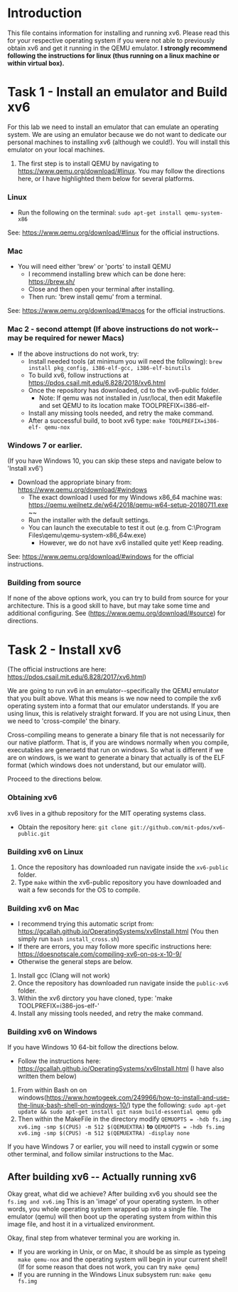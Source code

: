 # Introduction

This file contains information for installing and running xv6. Please read this for your respective operating system if you were not able to previously obtain xv6 and get it running in the QEMU emulator. **I strongly recommend following the instructions for linux (thus running on a linux machine or within virtual box).**

# Task 1 - Install an emulator and Build xv6

For this lab we need to install an emulator that can emulate an operating system. We are using an emulator because we do not want to dedicate our personal machines to installing xv6 (although we could!). You will install this emulator on your local machines.

1. The first step is to install QEMU by navigating to https://www.qemu.org/download/#linux. You may follow the directions here, or I have highlighted them below for several platforms.

### Linux

- Run the following on the terminal: `sudo apt-get install qemu-system-x86`

See: https://www.qemu.org/download/#linux for the official instructions.

### Mac

- You will need either 'brew' or 'ports' to install QEMU
  - I recommend installing brew which can be done here: https://brew.sh/
  - Close and then open your terminal after installing.
  - Then run: 'brew install qemu' from a terminal.
  

See: https://www.qemu.org/download/#macos for the official instructions.

### Mac 2 - second attempt (If above instructions do not work--may be required for newer Macs)

- If the above instructions do not work, try:
  - Install needed tools (at minimum you will need the following): `brew install pkg_config, i386-elf-gcc, i386-elf-binutils`
  - To build xv6, follow instructions at https://pdos.csail.mit.edu/6.828/2018/xv6.html
  - Once the repository has downloaded, cd to the xv6-public folder.
    - Note: If qemu was not installed in /usr/local, then edit Makefile and set QEMU to its location make TOOLPREFIX=i386-elf-
  - Install any missing tools needed, and retry the make command.
  - After a successful build, to boot xv6 type: `make TOOLPREFIX=i386-elf- qemu-nox`

### Windows 7 or earlier.

(If you have Windows 10, you can skip these steps and navigate below to 'Install xv6')

- Download the appropriate binary from: https://www.qemu.org/download/#windows
  - The exact download I used for my Windows x86_64 machine was: https://qemu.weilnetz.de/w64/2018/qemu-w64-setup-20180711.exe  ~~
  - Run the installer with the default settings.
  - You can launch the executable to test it out (e.g. from C:\Program Files\qemu\qemu-system-x86_64w.exe)
    - However, we do not have xv6 installed quite yet! Keep reading.
    
See: https://www.qemu.org/download/#windows for the official instructions.

### Building from source

If none of the above options work, you can try to build from source for your architecture. This is a good skill to have, but may take some time and additional configuring. See (https://www.qemu.org/download/#source) for directions.

# Task 2 - Install xv6

(The official instructions are here: https://pdos.csail.mit.edu/6.828/2017/xv6.html)

We are going to run xv6 in an emulator--specifically the QEMU emulator that you built above. What this means is we now need to compile the xv6 operating system into a format that our emulator understands. If you are using linux, this is relatively straight forward. If you are not using Linux, then we need to 'cross-compile' the binary.

Cross-compiling means to generate a binary file that is not necessarily for our native platform. That is, if you are windows normally when you compile, executables are generaetd that run on windows. So what is different if we are on windows, is we want to generate a binary that actually is of the ELF format (which windows does not understand, but our emulator will).

Proceed to the directions below.

### Obtaining xv6

xv6 lives in a github repository for the MIT operating systems class. 

- Obtain the repository here: `git clone git://github.com/mit-pdos/xv6-public.git`

### Building xv6 on Linux

1. Once the repository has downloaded run navigate inside the `xv6-public` folder.
2. Type `make` within the xv6-public repository you have downloaded and wait a few seconds for the OS to compile. 

### Building xv6 on Mac

- I recommend trying this automatic script from: https://gcallah.github.io/OperatingSystems/xv6Install.html (You then simply run `bash install_cross.sh`)
- If there are errors, you may follow more specific instructions here: https://doesnotscale.com/compiling-xv6-on-os-x-10-9/
- Otherwise the general steps are below.

1. Install gcc (Clang will not work)
2. Once the repository has downloaded run navigate inside the `public-xv6` folder.
3. Within the xv6 dirctory you have cloned, type: 'make TOOLPREFIX=i386-jos-elf-'
4. Install any missing tools needed, and retry the make command.

### Building xv6 on Windows

If you have Windows 10 64-bit follow the directions below.

- Follow the instructions here: https://gcallah.github.io/OperatingSystems/xv6Install.html (I have also written them below)

1. From within Bash on on windows(https://www.howtogeek.com/249966/how-to-install-and-use-the-linux-bash-shell-on-windows-10/) type the following: `sudo apt-get update && sudo apt-get install git nasm build-essential qemu gdb`
2. Then within the MakeFile in the directory modify `QEMUOPTS = -hdb fs.img xv6.img -smp $(CPUS) -m 512 $(QEMUEXTRA)` **to** `QEMUOPTS = -hdb fs.img xv6.img -smp $(CPUS) -m 512 $(QEMUEXTRA) -display none`

If you have Windows 7 or earlier, you will need to install cygwin or some other terminal, and follow similar instructions to the Mac.

## After building xv6 -- Actually running xv6

Okay great, what did we achieve? After building xv6 you should see the `fs.img and xv6.img` This is an 'image' of your operating system. In other words, you whole operating system wrapped up into a single file. The emulator (qemu) will then boot up the operating system from within this image file, and host it in a virtualized environment.

Okay, final step from whatever terminal you are working in.

- If you are working in Unix, or on Mac, it should be as simple as typeing `make qemu-nox` and the operating system will begin in your current shell! (If for some reason that does not work, you can try `make qemu`)
- If you are running in the Windows Linux subsystem run: `make qemu fs.img`
